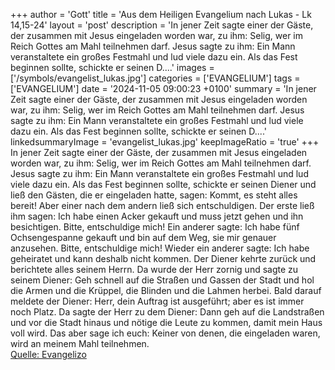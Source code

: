+++
author = 'Gott'
title = 'Aus dem Heiligen Evangelium nach Lukas - Lk 14,15-24'
layout = 'post'
description = 'In jener Zeit sagte einer der Gäste, der zusammen mit Jesus eingeladen worden war, zu ihm: Selig, wer im Reich Gottes am Mahl teilnehmen darf. Jesus sagte zu ihm: Ein Mann veranstaltete ein großes Festmahl und lud viele dazu ein. Als das Fest beginnen sollte, schickte er seinen D....'
images = ['/symbols/evangelist_lukas.jpg']
categories = ['EVANGELIUM']
tags = ['EVANGELIUM']
date = '2024-11-05 09:00:23 +0100'
summary = 'In jener Zeit sagte einer der Gäste, der zusammen mit Jesus eingeladen worden war, zu ihm: Selig, wer im Reich Gottes am Mahl teilnehmen darf. Jesus sagte zu ihm: Ein Mann veranstaltete ein großes Festmahl und lud viele dazu ein. Als das Fest beginnen sollte, schickte er seinen D....'
linkedsummaryImage = 'evangelist_lukas.jpg'
keepImageRatio = 'true'
+++
In jener Zeit sagte einer der Gäste, der zusammen mit Jesus eingeladen worden war, zu ihm: Selig, wer im Reich Gottes am Mahl teilnehmen darf.
Jesus sagte zu ihm: Ein Mann veranstaltete ein großes Festmahl und lud viele dazu ein.
Als das Fest beginnen sollte, schickte er seinen Diener und ließ den Gästen, die er eingeladen hatte, sagen: Kommt, es steht alles bereit!
Aber einer nach dem andern ließ sich entschuldigen.<!--more--> Der erste ließ ihm sagen: Ich habe einen Acker gekauft und muss jetzt gehen und ihn besichtigen. Bitte, entschuldige mich!
Ein anderer sagte: Ich habe fünf Ochsengespanne gekauft und bin auf dem Weg, sie mir genauer anzusehen. Bitte, entschuldige mich!
Wieder ein anderer sagte: Ich habe geheiratet und kann deshalb nicht kommen.
Der Diener kehrte zurück und berichtete alles seinem Herrn. Da wurde der Herr zornig und sagte zu seinem Diener: Geh schnell auf die Straßen und Gassen der Stadt und hol die Armen und die Krüppel, die Blinden und die Lahmen herbei.
Bald darauf meldete der Diener: Herr, dein Auftrag ist ausgeführt; aber es ist immer noch Platz.
Da sagte der Herr zu dem Diener: Dann geh auf die Landstraßen und vor die Stadt hinaus und nötige die Leute zu kommen, damit mein Haus voll wird.
Das aber sage ich euch: Keiner von denen, die eingeladen waren, wird an meinem Mahl teilnehmen.<br> [Quelle: Evangelizo](https://evangeliumtagfuertag.org/DE/gospel)
